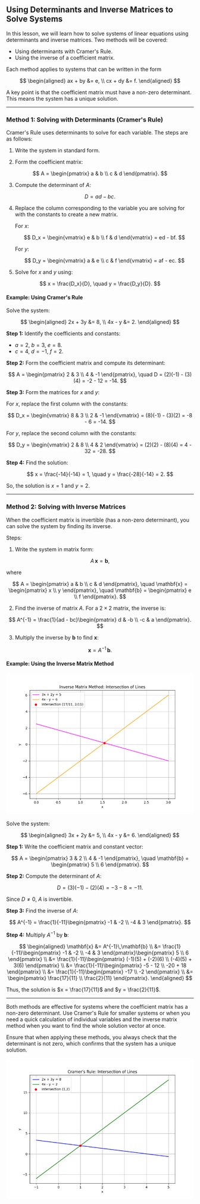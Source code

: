 ## Using Determinants and Inverse Matrices to Solve Systems

In this lesson, we will learn how to solve systems of linear equations using determinants and inverse matrices. Two methods will be covered:

- Using determinants with Cramer's Rule.
- Using the inverse of a coefficient matrix.

Each method applies to systems that can be written in the form

$$
\begin{aligned}
ax + by &= e, \\
cx + dy &= f.
\end{aligned}
$$

A key point is that the coefficient matrix must have a non-zero determinant. This means the system has a unique solution.

---

### Method 1: Solving with Determinants (Cramer\'s Rule)

Cramer\'s Rule uses determinants to solve for each variable. The steps are as follows:

1. Write the system in standard form.

2. Form the coefficient matrix:

$$
A = \begin{pmatrix}
a & b \\
c & d
\end{pmatrix}.
$$

3. Compute the determinant of $A$:

$$
D = ad - bc.
$$

4. Replace the column corresponding to the variable you are solving for with the constants to create a new matrix.

   For $x$:

   $$
   D_x = \begin{vmatrix}
   e & b \\
   f & d
   \end{vmatrix} = ed - bf.
   $$

   For $y$:

   $$
   D_y = \begin{vmatrix}
   a & e \\
   c & f
   \end{vmatrix} = af - ec.
   $$

5. Solve for $x$ and $y$ using:

$$
x = \frac{D_x}{D}, \quad y = \frac{D_y}{D}.
$$

#### Example: Using Cramer\'s Rule

Solve the system:

$$
\begin{aligned}
2x + 3y &= 8, \\
4x - y &= 2.
\end{aligned}
$$

**Step 1:** Identify the coefficients and constants:

- $a = 2$, $b = 3$, $e = 8$.
- $c = 4$, $d = -1$, $f = 2$.

**Step 2:** Form the coefficient matrix and compute its determinant:

$$
A = \begin{pmatrix}
2 & 3 \\
4 & -1
\end{pmatrix}, \quad D = (2)(-1) - (3)(4) = -2 - 12 = -14.
$$

**Step 3:** Form the matrices for $x$ and $y$:

For $x$, replace the first column with the constants:

$$
D_x = \begin{vmatrix}
8 & 3 \\
2 & -1
\end{vmatrix} = (8)(-1) - (3)(2) = -8 - 6 = -14.
$$

For $y$, replace the second column with the constants:

$$
D_y = \begin{vmatrix}
2 & 8 \\
4 & 2
\end{vmatrix} = (2)(2) - (8)(4) = 4 - 32 = -28.
$$

**Step 4:** Find the solution:

$$
x = \frac{-14}{-14} = 1, \quad y = \frac{-28}{-14} = 2.
$$

So, the solution is $x = 1$ and $y = 2$.

---

### Method 2: Solving with Inverse Matrices

When the coefficient matrix is invertible (has a non-zero determinant), you can solve the system by finding its inverse.

Steps:

1. Write the system in matrix form:

$$
A\,\mathbf{x} = \mathbf{b},
$$

where

$$
A = \begin{pmatrix}
a & b \\
c & d
\end{pmatrix}, \quad \mathbf{x} = \begin{pmatrix} x \\
 y \end{pmatrix}, \quad \mathbf{b} = \begin{pmatrix} e \\
 f \end{pmatrix}.
$$

2. Find the inverse of matrix $A$. For a $2 \times 2$ matrix, the inverse is:

$$
A^{-1} = \frac{1}{ad - bc}\begin{pmatrix} d & -b \\
-c & a \end{pmatrix}.
$$

3. Multiply the inverse by $\mathbf{b}$ to find $\mathbf{x}$:

$$
\mathbf{x} = A^{-1}\,\mathbf{b}.
$$

#### Example: Using the Inverse Matrix Method


![Plot illustrating the intersection of the lines represented by the equations 3x + 2y = 5 and 4x - y = 6 (Inverse Matrix Method example).](images/plot_2_09-05-lesson-using-determinants-and-inverse-matrices-to-solve-systems.md.png)



Solve the system:

$$
\begin{aligned}
3x + 2y &= 5, \\
4x - y &= 6.
\end{aligned}
$$

**Step 1:** Write the coefficient matrix and constant vector:

$$
A = \begin{pmatrix}
3 & 2 \\
4 & -1
\end{pmatrix}, \quad \mathbf{b} = \begin{pmatrix} 5 \\
6 \end{pmatrix}.
$$

**Step 2:** Compute the determinant of $A$:

$$
D = (3)(-1) - (2)(4) = -3 - 8 = -11.
$$

Since $D \neq 0$, $A$ is invertible.

**Step 3:** Find the inverse of $A$:

$$
A^{-1} = \frac{1}{-11}\begin{pmatrix}
-1 & -2 \\
-4 & 3
\end{pmatrix}.
$$

**Step 4:** Multiply $A^{-1}$ by $\mathbf{b}$:

$$
\begin{aligned}
\mathbf{x} &= A^{-1}\,\mathbf{b} \\
&= \frac{1}{-11}\begin{pmatrix}
-1 & -2 \\
-4 & 3
\end{pmatrix}\begin{pmatrix} 5 \\
6 \end{pmatrix} \\
&= \frac{1}{-11}\begin{pmatrix}
(-1)(5) + (-2)(6) \\
(-4)(5) + 3(6)
\end{pmatrix} \\
&= \frac{1}{-11}\begin{pmatrix}
-5 - 12 \\
-20 + 18
\end{pmatrix} \\
&= \frac{1}{-11}\begin{pmatrix}
-17 \\
-2
\end{pmatrix} \\
&= \begin{pmatrix}
\frac{17}{11} \\
\frac{2}{11}
\end{pmatrix}.
\end{aligned}
$$

Thus, the solution is $x = \frac{17}{11}$ and $y = \frac{2}{11}$.

---

Both methods are effective for systems where the coefficient matrix has a non-zero determinant. Use Cramer\'s Rule for smaller systems or when you need a quick calculation of individual variables and the inverse matrix method when you want to find the whole solution vector at once.

Ensure that when applying these methods, you always check that the determinant is not zero, which confirms that the system has a unique solution.


![Plot illustrating the intersection of the lines represented by the equations 2x + 3y = 8 and 4x - y = 2 (Cramer's Rule example).](images/plot_1_09-05-lesson-using-determinants-and-inverse-matrices-to-solve-systems.md.png)
